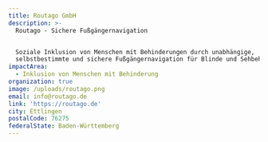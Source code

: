 ```yaml
---
title: Routago GmbH
description: >-
  Routago - Sichere Fußgängernavigation


  Soziale Inklusion von Menschen mit Behinderungen durch unabhängige,
  selbstbestimmte und sichere Fußgängernavigation für Blinde und Sehbehinderte
impactArea:
  - Inklusion von Menschen mit Behinderung
organization: true
image: /uploads/routago.png
email: info@routago.de
link: 'https://routago.de'
city: Ettlingen
postalCode: 76275
federalState: Baden-Württemberg
---
```


